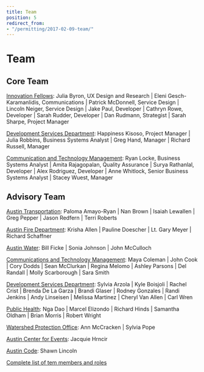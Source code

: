 ```yaml
---
title: Team
position: 5
redirect_from:
- "/permitting/2017-02-09-team/"
---
```


# Team

## Core Team

[Innovation Fellows](https://cityofaustin.github.io/innovation-fellows/):
Julia Byron, UX Design and Research | Eleni Gesch-Karamanlidis, Communications | Patrick McDonnell, Service Design | Lincoln Neiger, Service Design | Jake Paul, Developer | Cathryn Rowe, Developer | Sarah Rudder, Developer | Dan Rudmann, Strategist | Sarah Sharpe, Project Manager

[Development Services Department](http://austintexas.gov/department/development-services):
Happiness Kisoso, Project Manager | Julia Robbins, Business Systems Analyst | Greg Hand, Manager | Richard Russell, Manager

[Communication and Technology Management](https://www.austintexas.gov/techreport/communications-and-technology-management):
Ryan Locke, Business Systems Analyst | Amita Rajagopalan, Quality Assurance | Surya Rathanlal, Developer | Alex Rodriguez, Developer | Anne Whitlock, Senior Business Systems Analyst | Stacey Wuest, Manager

## Advisory Team

[Austin Transportation](http://www.austintexas.gov/department/transportation):
Paloma Amayo-Ryan | Nan Brown | Isaiah Lewallen | Greg Pepper | Jason Redfern | Terri Roberts

[Austin Fire Department](http://www.austintexas.gov/department/fire):
Krisha Allen | Pauline Doescher | Lt. Gary Meyer | Richard Schaffner

[Austin Water](http://www.austintexas.gov/department/water):
Bill Ficke | Sonia Johnson | John McCulloch

[Communications and Technology Management](https://www.austintexas.gov/techreport/communications-and-technology-management):
Maya Coleman | John Cook | Cory Dodds | Sean McClurkan | Regina Melomo | Ashley Parsons | Del Randall | Molly Scarborough | Sara Smith

[Development Services Department](http://austintexas.gov/department/development-services):
Sylvia Arzola | Kyle Boisjoli | Rachel Crist | Brenda De La Garza | Brandi Glaser | Rodney Gonzales | Randi Jenkins | Andy Linseisen | Melissa Martinez | Cheryl Van Allen | Carl Wren

[Public Health](http://www.austintexas.gov/department/health):
Nga Dao | Marcel Elizondo | Richard Hinds | Samantha Oldham | Brian Morris | Robert Wright

[Watershed Protection Office](http://www.austintexas.gov/department/watershed-protection):
Ann McCracken | Sylvia Pope

[Austin Center for Events](https://austintexas.gov/department/special-event-permits):
Jacquie Hrncir

[Austin Code](http://www.austintexas.gov/department/code):
Shawn Lincoln

[Complete list of tem members and roles](https://docs.google.com/spreadsheets/d/1sJK6sR7rypTE4I4RHpJd7_nKU6wn3iIbil72PBB1gDc/edit?usp=drive_web)
